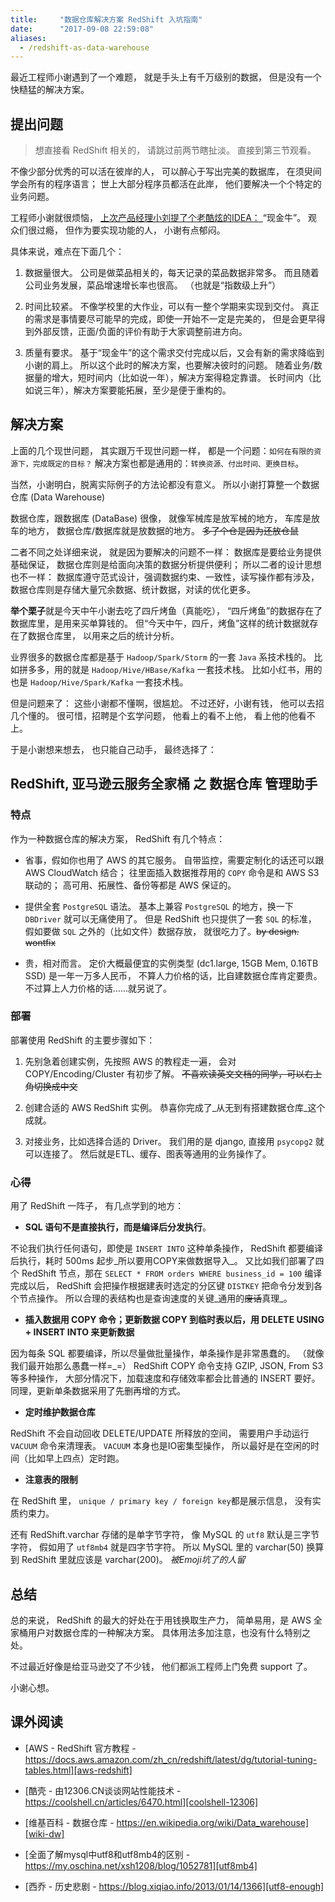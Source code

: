 ```yaml
---
title:     "数据仓库解决方案 RedShift 入坑指南"
date:      "2017-09-08 22:59:08"
aliases:
  - /redshift-as-data-warehouse
---
```


最近工程师小谢遇到了一个难题，
就是手头上有千万级别的数据，
但是没有一个快糙猛的解决方案。

<!--more-->

## 提出问题

> 想直接看 RedShift 相关的，
> 请跳过前两节瞎扯淡。
> 直接到第三节观看。

不像少部分优秀的可以活在彼岸的人，
可以醉心于写出完美的数据库，
在须臾间学会所有的程序语言；
世上大部分程序员都活在此岸，
他们要解决一个个特定的业务问题。

工程师小谢就很烦恼，
[ 上次产品经理小刘提了个老酷炫的IDEA： ][cash-cow]
“现金牛”。
观众们很过瘾，
但作为要实现功能的人，
小谢有点郁闷。

具体来说，难点在下面几个：

1. 数据量很大。
公司是做菜品相关的，每天记录的菜品数据非常多。
而且随着公司业务发展，菜品增速增长率也很高。
（也就是“指数级上升”）

2. 时间比较紧。
不像学校里的大作业，可以有一整个学期来实现到交付。
真正的需求是事情要尽可能早的完成，即使一开始不一定是完美的，
但是会更早得到外部反馈，正面/负面的评价有助于大家调整前进方向。

3. 质量有要求。
基于“现金牛”的这个需求交付完成以后，又会有新的需求降临到小谢的肩上。
所以这个此时的解决方案，也要解决彼时的问题。
随着业务/数据量的增大，短时间内（比如说一年），解决方案得稳定靠谱。
长时间内（比如说三年），解决方案要能拓展，至少是便于重构的。


## 解决方案

上面的几个现世问题，
其实跟万千现世问题一样，
都是一个问题：`如何在有限的资源下，完成既定的目标？`
解决方案也都是通用的：`转换资源、付出时间、更换目标`。

当然，小谢明白，脱离实际例子的方法论都没有意义。
所以小谢打算整一个数据仓库 (Data Warehouse)

数据仓库，跟数据库 (DataBase) 很像，
就像军械库是放军械的地方，
车库是放车的地方，
数据仓库/数据库就是放数据的地方。
~~多了个仓是因为还放仓鼠~~

二者不同之处详细来说，
就是因为要解决的问题不一样：
数据库是要给业务提供基础保证，
数据仓库则是给面向决策的数据分析提供便利；
所以二者的设计思想也不一样：
数据库遵守范式设计，强调数据约束、一致性，读写操作都有涉及，
数据仓库则是存储大量冗余数据、统计数据，对读的优化更多。

**举个栗子**就是今天中午小谢去吃了四斤烤鱼（真能吃），
“四斤烤鱼”的数据存在了数据库里，是用来买单算钱的。
但“今天中午，四斤，烤鱼”这样的统计数据就存在了数据仓库里，
以用来之后的统计分析。

业界很多的数据仓库都是基于 `Hadoop/Spark/Storm` 的一套 `Java` 系技术栈的。
比如拼多多，用的就是 `Hadoop/Hive/HBase/Kafka` 一套技术栈。
比如小红书，用的也是 `Hadoop/Hive/Spark/Kafka` 一套技术栈。

但是问题来了：
这些小谢都不懂啊，很尴尬。
不过还好，小谢有钱，
他可以去招几个懂的。
很可惜，招聘是个玄学问题，
他看上的看不上他，
看上他的他看不上。

于是小谢想来想去，
也只能自己动手，
最终选择了：


## RedShift, 亚马逊云服务全家桶 之 数据仓库 管理助手


### 特点

作为一种数据仓库的解决方案，
RedShift 有几个特点：

* 省事，假如你也用了 AWS 的其它服务。
自带监控，需要定制化的话还可以跟 AWS CloudWatch 结合；
往里面插入数据推荐用的 `COPY` 命令是和 AWS S3 联动的；
高可用、拓展性、备份等都是 AWS 保证的。

* 提供全套 `PostgreSQL` 语法。
基本上兼容 `PostgreSQL` 的地方，换一下 `DBDriver` 就可以无痛使用了。
但是 RedShift 也只提供了一套 `SQL` 的标准，
假如要做 `SQL` 之外的（比如文件）数据存放，
就很吃力了。~~by design. wontfix~~

* 贵，相对而言。
定价大概最便宜的实例类型 (dc1.large, 15GB Mem, 0.16TB SSD) 是一年一万多人民币，
不算人力价格的话，比自建数据仓库肯定要贵。
不过算上人力价格的话……就另说了。


### 部署

部署使用 RedShift 的主要步骤如下：

1. 先别急着创建实例，先按照 AWS 的教程走一遍，
会对 COPY/Encoding/Cluster 有初步了解。
~~不喜欢读英文文档的同学，可以右上角切换成中文~~

2. 创建合适的 AWS RedShift 实例。
恭喜你完成了_从无到有搭建数据仓库_这个成就。

3. 对接业务，比如选择合适的 Driver。
我们用的是 django, 直接用 `psycopg2` 就可以连接了。
然后就是ETL、缓存、图表等通用的业务操作了。


### 心得

用了 RedShift 一阵子，
有几点学到的地方：

* **SQL 语句不是直接执行，而是编译后分发执行**。

不论我们执行任何语句，即使是 `INSERT INTO` 这种单条操作，
RedShift 都要编译后执行，耗时 500ms 起步_所以要用COPY来做数据导入_。
又比如我们部署了四个 RedShift 节点，那在
`SELECT * FROM orders WHERE business_id = 100` 编译完成以后，
RedShift 会把操作根据建表时选定的分区键 `DISTKEY` 把命令分发到各个节点操作。
所以合理的表结构也是查询速度的关键_通用的~~废话~~真理_。


* **插入数据用 COPY 命令；更新数据 COPY 到临时表以后，用 DELETE USING + INSERT INTO 来更新数据**

因为每条 SQL 都要编译，所以尽量做批量操作，单条操作是非常愚蠢的。
（就像我们最开始那么愚蠢一样=\_=）
RedShift COPY 命令支持 GZIP, JSON, From S3 等多种操作，
大部分情况下，加载速度和存储效率都会比普通的 INSERT 要好。
同理，更新单条数据采用了先删再增的方式。


* **定时维护数据仓库**

RedShift 不会自动回收 DELETE/UPDATE 所释放的空间，
需要用户手动运行 `VACUUM` 命令来清理表。
`VACUUM` 本身也是IO密集型操作，
所以最好是在空闲的时间（比如早上四点）定时跑。


* **注意表的限制**

在 RedShift 里，
`unique / primary key / foreign key`都是展示信息，
没有实质约束力。

还有 RedShift.varchar 存储的是单字节字符，
像 MySQL 的 `utf8` 默认是三字节字符，
假如用了 `utf8mb4` 就是四字节字符。
所以 MySQL 里的 varchar(50) 换算到 RedShift 里就应该是 varchar(200)。
_被Emoji坑了的人留_


## 总结

总的来说，
RedShift 的最大的好处在于用钱换取生产力，
简单易用，是 AWS 全家桶用户对数据仓库的一种解决方案。
具体用法多加注意，也没有什么特别之处。

不过最近好像是给亚马逊交了不少钱，
他们都派工程师上门免费 support 了。

小谢心想。


## 课外阅读

* [AWS - RedShift 官方教程 - https://docs.aws.amazon.com/zh_cn/redshift/latest/dg/tutorial-tuning-tables.html][aws-redshift]

* [酷壳 - 由12306.CN谈谈网站性能技术 - https://coolshell.cn/articles/6470.html][coolshell-12306]

* [维基百科 - 数据仓库 - https://en.wikipedia.org/wiki/Data_warehouse][wiki-dw]

* [全面了解mysql中utf8和utf8mb4的区别 - https://my.oschina.net/xsh1208/blog/1052781][utf8mb4]

* [西乔 - 历史悲剧 - https://blog.xiqiao.info/2013/01/14/1366][utf8-enough]


[cash-cow]: /what-is-cash-cow
[aws-redshift]: https://docs.aws.amazon.com/zh_cn/redshift/latest/dg/tutorial-tuning-tables.html
[coolshell-12306]: https://coolshell.cn/articles/6470.html
[wiki-dw]: https://en.wikipedia.org/wiki/Data_warehouse
[utf8mb4]: https://my.oschina.net/xsh1208/blog/1052781
[utf8-enough]: https://blog.xiqiao.info/2013/01/14/1366

